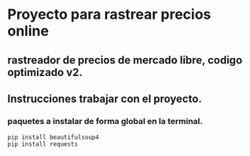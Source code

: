 # Proyecto para rastrear precios online

## rastreador de precios de mercado libre, codigo optimizado v2.

## Instrucciones trabajar con el proyecto.
### paquetes a instalar de forma global en la terminal.
    pip install beautifulsoup4
    pip install requests

